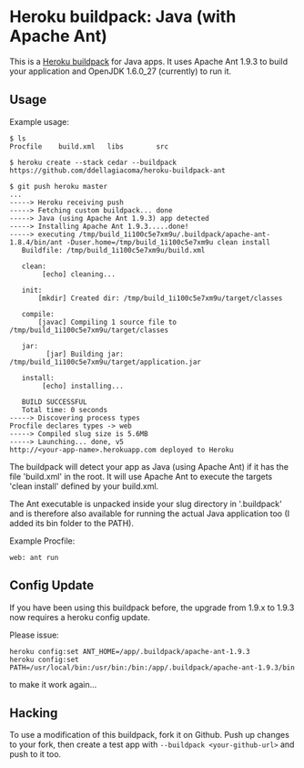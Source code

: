 Heroku buildpack: Java (with Apache Ant)
=========================

This is a [Heroku buildpack](http://devcenter.heroku.com/articles/buildpack) for Java apps.
It uses Apache Ant 1.9.3 to build your application and OpenJDK 1.6.0_27 (currently) to run it.

Usage
-----

Example usage:

    $ ls
    Procfile	build.xml	libs		src

    $ heroku create --stack cedar --buildpack https://github.com/ddellagiacoma/heroku-buildpack-ant
    
    $ git push heroku master
    ...
	-----> Heroku receiving push
	-----> Fetching custom buildpack... done
	-----> Java (using Apache Ant 1.9.3) app detected
	-----> Installing Apache Ant 1.9.3.....done!
	-----> executing /tmp/build_1i100c5e7xm9u/.buildpack/apache-ant-1.8.4/bin/ant -Duser.home=/tmp/build_1i100c5e7xm9u clean install
       Buildfile: /tmp/build_1i100c5e7xm9u/build.xml
       
       clean:
            [echo] cleaning...
       
       init:
           [mkdir] Created dir: /tmp/build_1i100c5e7xm9u/target/classes
       
       compile:
           [javac] Compiling 1 source file to /tmp/build_1i100c5e7xm9u/target/classes
       
       jar:
             [jar] Building jar: /tmp/build_1i100c5e7xm9u/target/application.jar
       
       install:
            [echo] installing...
       
       BUILD SUCCESSFUL
       Total time: 0 seconds
	-----> Discovering process types
    Procfile declares types -> web
	-----> Compiled slug size is 5.6MB
	-----> Launching... done, v5
    http://<your-app-name>.herokuapp.com deployed to Heroku

The buildpack will detect your app as Java (using Apache Ant) if it has the file 'build.xml' in the root. It will use Apache Ant to execute the targets 'clean install' defined by your build.xml.

The Ant executable is unpacked inside your slug directory in '.buildpack' and is therefore also available for running the actual Java application too (I added its bin folder to the PATH).

Example Procfile:

	web: ant run

Config Update
-------
If you have been using this buildpack before, the upgrade from 1.9.x to 1.9.3 now requires a heroku config update.

Please issue:

	heroku config:set ANT_HOME=/app/.buildpack/apache-ant-1.9.3
	heroku config:set PATH=/usr/local/bin:/usr/bin:/bin:/app/.buildpack/apache-ant-1.9.3/bin

to make it work again...

Hacking
-------

To use a modification of this buildpack, fork it on Github. Push up changes to your fork, then create a test app with `--buildpack <your-github-url>` and push to it too.
